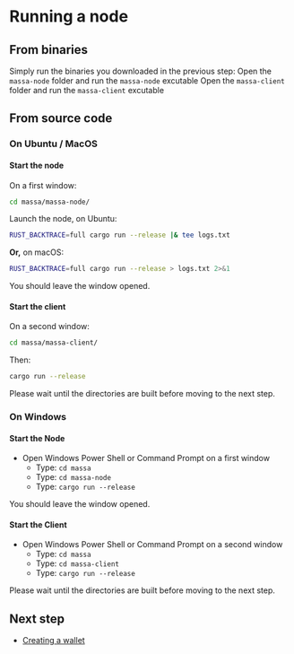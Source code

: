 # Running a node

## From binaries

Simply run the binaries you downloaded in the previous step:
Open the `massa-node` folder and run the `massa-node` excutable
Open the `massa-client` folder and run the `massa-client` excutable

## From source code

### On Ubuntu / MacOS

#### Start the node

On a first window:

```bash
cd massa/massa-node/
```

Launch the node, on Ubuntu:

```bash
RUST_BACKTRACE=full cargo run --release |& tee logs.txt
```

**Or,** on macOS:

```bash
RUST_BACKTRACE=full cargo run --release > logs.txt 2>&1
```

You should leave the window opened.

#### Start the client

On a second window:

```bash
cd massa/massa-client/
```

Then:

```bash
cargo run --release
```

Please wait until the directories are built before moving to the next step.

### On Windows

#### Start the Node

-   Open Windows Power Shell or Command Prompt on a first window
    -   Type: `cd massa`
    -   Type: `cd massa-node`
    -   Type: `cargo run --release`

You should leave the window opened.

#### Start the Client

-   Open Windows Power Shell or Command Prompt on a second window
    -   Type: `cd massa`
    -   Type: `cd massa-client`
    -   Type: `cargo run --release`

Please wait until the directories are built before moving to the next step.

## Next step

-   [Creating a wallet](wallet.md)
